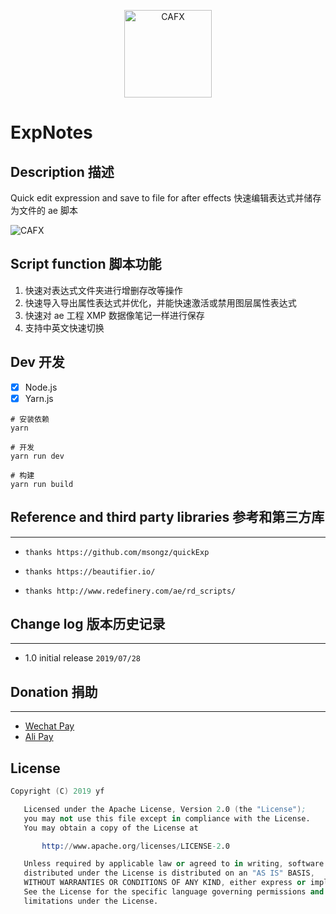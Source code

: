 <p align="center"><img width="140px" src="https://i.loli.net/2019/07/28/5d3d0b6ec465067664.png" alt="CAFX"/>

# ExpNotes

## Description 描述

Quick edit expression and save to file for after effects
快速编辑表达式并储存为文件的 ae 脚本

![CAFX](http://ww1.sinaimg.cn/large/006gWwF3gy1g5h3g7su41j30gn09a3yu.jpg)

## Script function 脚本功能

1. 快速对表达式文件夹进行增删存改等操作
2. 快速导入导出属性表达式并优化，并能快速激活或禁用图层属性表达式
3. 快速对 ae 工程 XMP 数据像笔记一样进行保存
4. 支持中英文快速切换

## Dev 开发

- [x] Node.js
- [x] Yarn.js

```shell
# 安装依赖
yarn

# 开发
yarn run dev

# 构建
yarn run build
```

## Reference and third party libraries 参考和第三方库

---

- `thanks https://github.com/msongz/quickExp`

- `thanks https://beautifier.io/`

- `thanks http://www.redefinery.com/ae/rd_scripts/`

## Change log 版本历史记录

---

- 1.0 initial release `2019/07/28`

## Donation 捐助

---

- [Wechat Pay](http://ww1.sinaimg.cn/large/006gWwF3gy1g5fcnm2la4j30k00r7gr9.jpg)
- [Ali Pay](http://ww1.sinaimg.cn/large/006gWwF3gy1g5fco7vcf4j30i30mnn27.jpg)

## License

```s
Copyright (C) 2019 yf

   Licensed under the Apache License, Version 2.0 (the "License");
   you may not use this file except in compliance with the License.
   You may obtain a copy of the License at

       http://www.apache.org/licenses/LICENSE-2.0

   Unless required by applicable law or agreed to in writing, software
   distributed under the License is distributed on an "AS IS" BASIS,
   WITHOUT WARRANTIES OR CONDITIONS OF ANY KIND, either express or implied.
   See the License for the specific language governing permissions and
   limitations under the License.
```
